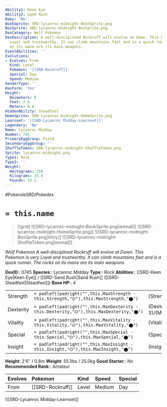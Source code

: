 ```yaml
---
Ability1: Keen Eye
Ability2: Sand Rush
Baby: 'No'
BookSprite: SRD-lycanroc-midnight-BookSprite.png
BoxSprite: SRD-lycanroc-midnight-BoxSprite.png
DexCategory: Wolf Pokemon
DexDescription: A well-disciplined Rockruff will evolve at Dawn. This Pokemon is very
  Loyal and trustworthy. It can climb mountains fast and is a quick runner. The rocks
  on its mane are its main weapons.
EventAbilities: ''
Evolutions:
- Evolves: From
  Kind: Level
  Pokemon: '[[SRD-Rockruff]]'
  Special: Day
  Speed: Medium
GenderType: ''
HasForm: 'Yes'
Height:
  Deimeters: 8
  Feet: 2.6
  Meters: 0.8
HiddenAbility: Steadfast
HomeSprite: SRD-lycanroc-midnight-HomeSprite.png
Learnset: '[[SRD-Lycanroc Midday-Learnset]]'
Legendary: 'No'
Name: Lycanroc Midday
Number: 745
PrimaryEggGroup: Field
SecondaryEggGroup: ''
ShuffleToken: SRD-lycanroc-midnight-ShuffleToken.png
Sprite: lycanroc-midnight.png
Type1: Rock
Type2: ''
Weight:
  Hectograms: 250
  Kilograms: 25.0
  Pounds: 55.1
---
```


#PokeroleSRD/Pokedex

# `= this.name`

> [!grid]
> ![[SRD-lycanroc-midnight-BookSprite.png|wsmall]]
> ![[SRD-lycanroc-midnight-HomeSprite.png]]
> ![[SRD-lycanroc-midnight-BoxSprite.png|htiny]]
> ![[SRD-lycanroc-midnight-ShuffleToken.png|wsmall]]


*Wolf Pokemon*
*A well-disciplined Rockruff will evolve at Dawn. This Pokemon is very Loyal and trustworthy. It can climb mountains fast and is a quick runner. The rocks on its mane are its main weapons.*

**DexID**:: 0745
**Species**:: Lycanroc Midday
**Type**:: Rock
**Abilities**:: [[SRD-Keen Eye|Keen Eye]] / [[SRD-Sand Rush|Sand Rush]] ([[SRD-Steadfast|Steadfast]])
**Base HP**:: 4

|           |                                                                                        |                                          |
| --------- | -------------------------------------------------------------------------------------- | ---------------------------------------- |
| Strength  | `= padleft(padright("",this.MaxStrength - this.Strength,"⭘"),this.MaxStrength,"⬤")`    | (Strength::3)/(MaxStrength::6)   |
| Dexterity | `= padleft(padright("",this.MaxDexterity - this.Dexterity,"⭘"),this.MaxDexterity,"⬤")` | (Dexterity:: 3)/(MaxDexterity::6) |
| Vitality  | `= padleft(padright("",this.MaxVitality - this.Vitality,"⭘"),this.MaxVitality,"⬤")`    | (Vitality::2)/(MaxVitality::4)   |
| Special   | `= padleft(padright("",this.MaxSpecial - this.Special,"⭘"),this.MaxSpecial,"⬤")`       | (Special::2)/(MaxSpecial::4)     |
| Insight   | `= padleft(padright("",this.MaxInsight - this.Insight,"⭘"),this.MaxInsight,"⬤")`       | (Insight::2)/(MaxInsight::4)     |

**Height**: 2'6" / 0.8m
**Weight**: 55.1lbs / 25.0kg
**Good Starter**:: No
**Recommended Rank**:: Amateur

| Evolves   | Pokemon          | Kind   | Speed   | Special   |
|:----------|:-----------------|:-------|:--------|:----------|
| From      | [[SRD-Rockruff]] | Level  | Medium  | Day       |

![[SRD-Lycanroc Midday-Learnset]]